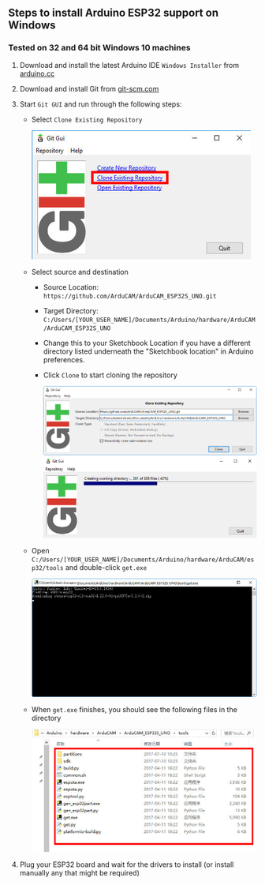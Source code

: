 ## Steps to install Arduino ESP32 support on Windows
### Tested on 32 and 64 bit Windows 10 machines

1. Download and install the latest Arduino IDE ```Windows Installer``` from [arduino.cc](https://www.arduino.cc/en/Main/Software)
2. Download and install Git from [git-scm.com](https://git-scm.com/download/win)
3. Start ```Git GUI``` and run through the following steps:
    - Select ```Clone Existing Repository```
    
        ![Step 1](https://github.com/zk109/test/blob/master/win-gui-1.png)
        
    - Select source and destination
        - Source Location: ```https://github.com/ArduCAM/ArduCAM_ESP32S_UNO.git```
        - Target Directory: ```C:/Users/[YOUR_USER_NAME]/Documents/Arduino/hardware/ArduCAM/ArduCAM_ESP32S_UNO```
        - Change this to your Sketchbook Location if you have a different directory listed underneath the "Sketchbook location" in Arduino preferences.
        - Click ```Clone``` to start cloning the repository
        
            ![Step 2](https://github.com/zk109/test/blob/master/win-gui-2.png)
            ![Step 3](https://github.com/zk109/test/blob/master/win-gui-3.png)
        
    - Open ```C:/Users/[YOUR_USER_NAME]/Documents/Arduino/hardware/ArduCAM/esp32/tools``` and double-click ```get.exe```
    
        ![Step 4](https://github.com/zk109/test/blob/master/win-gui-4.png)
        
    - When ```get.exe``` finishes, you should see the following files in the directory
    
        ![Step 5](https://github.com/zk109/test/blob/master/win-gui-5.png)
        
4. Plug your ESP32 board and wait for the drivers to install (or install manually any that might be required)
